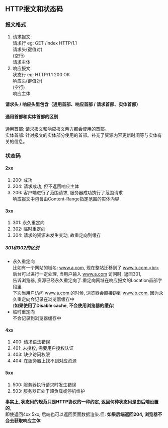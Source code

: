 ## HTTP报文和状态码
### 报文格式
1. 请求报文:<br>
请求行 eg: GET /index HTTP/1.1<br>
请求头(键值对)<br>
(空行)<br>
请求主体<br>
1. 响应报文:<br>
状态行 eg: HTTP/1.1 200 OK<br>
响应头(键值对)<br>
(空行)<br>
响应主体<br>

**请求头 / 响应头里包含（通用首部、响应首部 / 请求首部、实体首部）**
#### 通用首部和实体首部的区别
通用首部: 请求报文和响应报文两方都会使用的首部。<br>
实体首部: 针对报文的实体部分使用的首部。补充了资源内容更新时间等与实体有关的信息。
### 状态码
#### 2xx
1. 200: 成功
2. 204: 请求成功, 但不返回响应主体
3. 206: 客户端进行了范围请求, 服务器成功执行了范围请求<br>
响应报文中包含由Content-Range指定范围的实体内容
#### 3xx
1. 301: 永久重定向
2. 302: 临时重定向
3. 304: 请求的资源未发生变动, 故重定向到缓存
##### 301和302的区别
- 永久重定向<br>
比如有一个网站的域名: www.a.com, 现在整站迁移到了 www.b.com.<br>
后台可以进行一定处理, 当用户输入 www.a.com 访问时, 返回301, <br>
告诉浏览器, 资源已经永久重定向了.重定向网址在响应报文的Location首部字段里<br>
下次当用户访问 www.a.com 的时候, 浏览器会直接跳到 www.b.com, 因为永久重定向会记录在浏览器缓存中<br>
(**如果使用了Disable cache, 不会使用浏览器的缓存**)
- 临时重定向<br>
不会记录到浏览器缓存中
#### 4xx
1. 400: 请求语法错误
2. 401: 未授权, 需要用户授权认证
3. 403: 缺少访问权限
4. 404: 在服务器上找不到对应资源
#### 5xx
1. 500: 服务器执行请求时发生错误
2. 503: 服务器正处于超负载或停机维护

**事实上, 状态码的规范只是HTTP协议的一种约定, 返回何种状态码是由后端设置的**, <br>
即使返回4xx 5xx, 后端也可以返回页面数据渲染.但: **如果后端返回204, 浏览器不会去获取响应主体**
